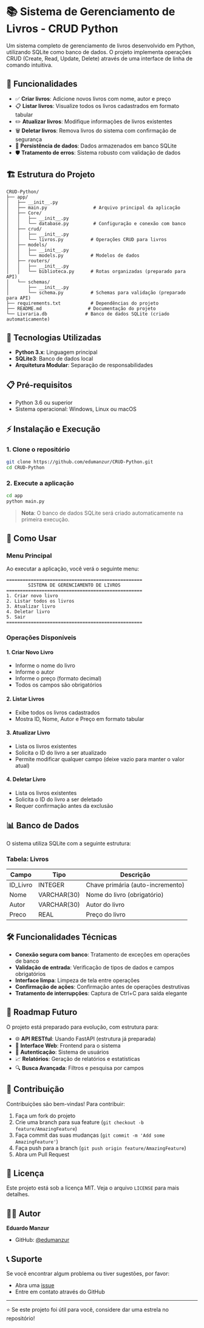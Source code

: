 # 📚 Sistema de Gerenciamento de Livros - CRUD Python

Um sistema completo de gerenciamento de livros desenvolvido em Python, utilizando SQLite como banco de dados. O projeto implementa operações CRUD (Create, Read, Update, Delete) através de uma interface de linha de comando intuitiva.

## 🚀 Funcionalidades

- ✅ **Criar livros**: Adicione novos livros com nome, autor e preço
- 📋 **Listar livros**: Visualize todos os livros cadastrados em formato tabular
- ✏️ **Atualizar livros**: Modifique informações de livros existentes
- 🗑️ **Deletar livros**: Remova livros do sistema com confirmação de segurança
- 💾 **Persistência de dados**: Dados armazenados em banco SQLite
- 🛡️ **Tratamento de erros**: Sistema robusto com validação de dados

## 🏗️ Estrutura do Projeto

```
CRUD-Python/
├── app/
│   ├── __init__.py
│   ├── main.py                 # Arquivo principal da aplicação
│   ├── Core/
│   │   ├── __init__.py
│   │   └── database.py         # Configuração e conexão com banco
│   ├── crud/
│   │   ├── __init__.py
│   │   └── livros.py          # Operações CRUD para livros
│   ├── models/
│   │   ├── __init__.py
│   │   └── models.py          # Modelos de dados
│   ├── routers/
│   │   ├── __init__.py
│   │   └── biblioteca.py      # Rotas organizadas (preparado para API)
│   └── schemas/
│       ├── __init__.py
│       └── schema.py          # Schemas para validação (preparado para API)
├── requirements.txt           # Dependências do projeto
├── README.md                 # Documentação do projeto
└── Livraria.db              # Banco de dados SQLite (criado automaticamente)
```

## 🔧 Tecnologias Utilizadas

- **Python 3.x**: Linguagem principal
- **SQLite3**: Banco de dados local
- **Arquitetura Modular**: Separação de responsabilidades

## 📋 Pré-requisitos

- Python 3.6 ou superior
- Sistema operacional: Windows, Linux ou macOS

## ⚡ Instalação e Execução

### 1. Clone o repositório
```bash
git clone https://github.com/edumanzur/CRUD-Python.git
cd CRUD-Python
```

### 2. Execute a aplicação
```bash
cd app
python main.py
```

> **Nota**: O banco de dados SQLite será criado automaticamente na primeira execução.

## 🎯 Como Usar

### Menu Principal
Ao executar a aplicação, você verá o seguinte menu:

```
==================================================
        SISTEMA DE GERENCIAMENTO DE LIVROS
==================================================
1. Criar novo livro
2. Listar todos os livros
3. Atualizar livro
4. Deletar livro
5. Sair
==================================================
```

### Operações Disponíveis

#### 1. Criar Novo Livro
- Informe o nome do livro
- Informe o autor
- Informe o preço (formato decimal)
- Todos os campos são obrigatórios

#### 2. Listar Livros
- Exibe todos os livros cadastrados
- Mostra ID, Nome, Autor e Preço em formato tabular

#### 3. Atualizar Livro
- Lista os livros existentes
- Solicita o ID do livro a ser atualizado
- Permite modificar qualquer campo (deixe vazio para manter o valor atual)

#### 4. Deletar Livro
- Lista os livros existentes
- Solicita o ID do livro a ser deletado
- Requer confirmação antes da exclusão

## 📊 Banco de Dados

O sistema utiliza SQLite com a seguinte estrutura:

### Tabela: Livros
| Campo     | Tipo    | Descrição                |
|-----------|---------|--------------------------|
| ID_Livro  | INTEGER | Chave primária (auto-incremento) |
| Nome      | VARCHAR(30) | Nome do livro (obrigatório) |
| Autor     | VARCHAR(30) | Autor do livro |
| Preco     | REAL    | Preço do livro |

## 🛠️ Funcionalidades Técnicas

- **Conexão segura com banco**: Tratamento de exceções em operações de banco
- **Validação de entrada**: Verificação de tipos de dados e campos obrigatórios
- **Interface limpa**: Limpeza de tela entre operações
- **Confirmação de ações**: Confirmação antes de operações destrutivas
- **Tratamento de interrupções**: Captura de Ctrl+C para saída elegante

## 🔮 Roadmap Futuro

O projeto está preparado para evolução, com estrutura para:

- 🌐 **API RESTful**: Usando FastAPI (estrutura já preparada)
- 📱 **Interface Web**: Frontend para o sistema
- 🔐 **Autenticação**: Sistema de usuários
- 📈 **Relatórios**: Geração de relatórios e estatísticas
- 🔍 **Busca Avançada**: Filtros e pesquisa por campos

## 🤝 Contribuição

Contribuições são bem-vindas! Para contribuir:

1. Faça um fork do projeto
2. Crie uma branch para sua feature (`git checkout -b feature/AmazingFeature`)
3. Faça commit das suas mudanças (`git commit -m 'Add some AmazingFeature'`)
4. Faça push para a branch (`git push origin feature/AmazingFeature`)
5. Abra um Pull Request

## 📝 Licença

Este projeto está sob a licença MIT. Veja o arquivo `LICENSE` para mais detalhes.

## 👨‍💻 Autor

**Eduardo Manzur**
- GitHub: [@edumanzur](https://github.com/edumanzur)

## 📞 Suporte

Se você encontrar algum problema ou tiver sugestões, por favor:
- Abra uma [issue](https://github.com/edumanzur/CRUD-Python/issues)
- Entre em contato através do GitHub

---

⭐ Se este projeto foi útil para você, considere dar uma estrela no repositório!